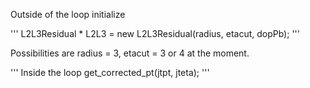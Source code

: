 Outside of the loop initialize 

'''
L2L3Residual * L2L3 = new L2L3Residual(radius, etacut, dopPb);
'''

Possibilities are radius = 3, etacut = 3 or 4 at the moment.

'''
Inside the loop get_corrected_pt(jtpt, jteta);
'''